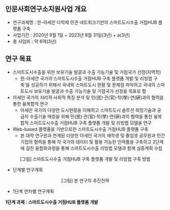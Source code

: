 ## 인문사회연구소지원사업 개요

* 연구과제명 : 한-아세안 다학제 민관 네트워크기반의 스마트도시수출 거점HUB 플랫폼 구축
* 사업기간 : 2020년 9월 1일 ~ 2023년 8월 31일(3년) + a(3년)
* 총 사업비 : 약 6억(3년)



## 연구 목표

* 스마트도시수출을 위한 보유기술 발굴과 수출 가능기술 및 거점국가 선정(지역학)
  * 한-아세안 국가의‘스마트도시수출 거점HUB 구축 플랫폼 개발 및 리빙랩 구축’을 성공하기 위해서 국내외 스마트도시 현황 및 문제점 파악하고 국내의 스마트도시 보유기술 발굴과 수출 가능기술 및 거점국가 선정을 목표로 함
* 아세안 국가의 지리적·사회적 특징 분석 및 민(民)·관(官)·학(學)·연(硏)과의 협력을 통한 융복합적 연구
  * 아세안 국가의 다양한 도시현황을 이해하고 스마트도시 솔루션 희망기술과 공급자 수출기술 매칭을 위해 민(民)·관(官)·학(學)·연(硏)과의 협력을 통한 융복합적 스마트도시수출 거점HUB 구축 플랫폼 개발 및 리빙랩 모델을 연구
* Web-based 플랫폼을 기반으로한 스마트도시수출 거점HUB 플랫폼 구축
  * 본 대학 연구원과 연계된 다양한 아세안 국가의 재학생 및 졸업생 공무원과 민간기업의 협력을 통해 각 국가의 데이터 및 활용 가능한 인력풀을 구축하고 2단계에 걸친 융합화과정을 통해 스마트도시수출 리빙랩 모델과 함께 실증계획 수립



<div style="text-align:center">[그림] 스마트도시수출 거점HUB 구축 플랫폼 개발 및 리빙랩 구축 방법</div>



* 단계별 연구계획

<div style="text-align:center">[그림] 본 연구의 추진전략</div>



* 1단계 연차별 연구계획

**1단계 과제 : 스마트도시수출 거점HUB 플랫폼 개발**



